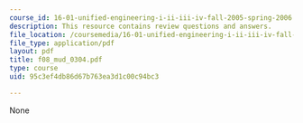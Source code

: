 ```yaml
---
course_id: 16-01-unified-engineering-i-ii-iii-iv-fall-2005-spring-2006
description: This resource contains review questions and answers.
file_location: /coursemedia/16-01-unified-engineering-i-ii-iii-iv-fall-2005-spring-2006/95c3ef4db86d67b763ea3d1c00c94bc3_f08_mud_0304.pdf
file_type: application/pdf
layout: pdf
title: f08_mud_0304.pdf
type: course
uid: 95c3ef4db86d67b763ea3d1c00c94bc3

---
```

None